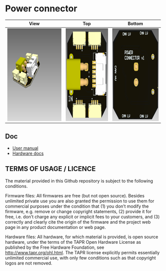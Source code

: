 # Power connector

| View | Top | Bottom |
| ---- | --- | ------ |
| <img src="doc/view.png" alt="drawing" height="300"/> | <img src="doc/view-top.png" alt="drawing" height="300"/> | <img src="doc/view-bottom.png" alt="drawing" height="300"/> |

## Doc

- [User manual](https://raccoonlabdev.github.io/docs/guide/power/)
- [Hardware docs](doc/doc.pdf)

## TERMS OF USAGE / LICENCE

The material provided in this Github repository is subject to the following conditions. 

Firmware files: All firmwares are free (but not open source). Besides unlimited private use you are also granted the permission to use them for commercial purposes under the condition that (1) you don’t modify the firmware, e.g. remove or change copyright statements, (2) provide it for free, i.e. don’t charge any explicit or implicit fees to your customers, and (3) correctly and clearly cite the origin of the firmware and the project web page in any product documentation or web page. 

Hardware files: All hardware, for which material is provided, is open source hardware, under the terms of the TAPR Open Hardware License as published by the Free Hardware Foundation, see http://www.tapr.org/ohl.html. The TAPR license explicitly permits essentially unlimited commercial use, with only few conditions such as that copyright logos are not removed.
